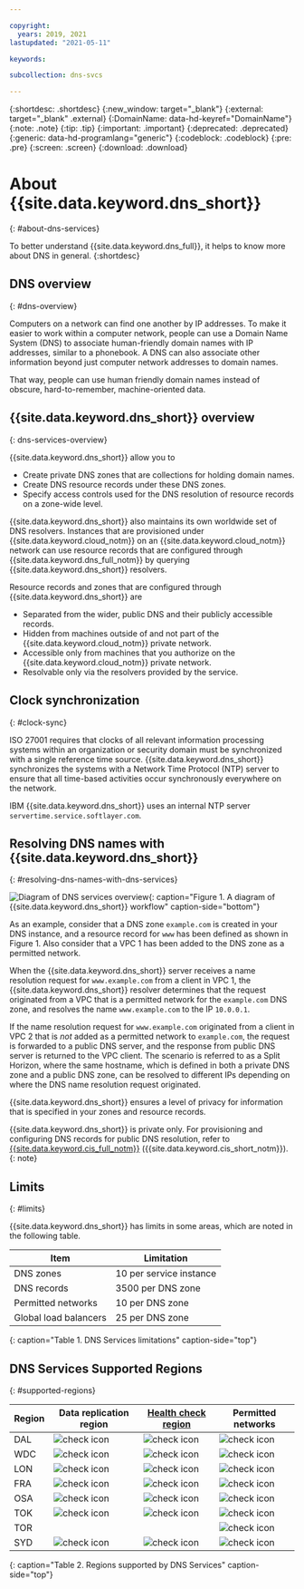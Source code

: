 ```yaml
---

copyright:
  years: 2019, 2021
lastupdated: "2021-05-11"

keywords:

subcollection: dns-svcs

---
```



{:shortdesc: .shortdesc}
{:new_window: target="_blank"}
{:external: target="_blank" .external}
{:DomainName: data-hd-keyref="DomainName"}
{:note: .note}
{:tip: .tip}
{:important: .important}
{:deprecated: .deprecated}
{:generic: data-hd-programlang="generic"}
{:codeblock: .codeblock}
{:pre: .pre}
{:screen: .screen}
{:download: .download}

# About {{site.data.keyword.dns_short}}
{: #about-dns-services}

To better understand {{site.data.keyword.dns_full}}, it helps to know more about DNS in general.
{:shortdesc}

## DNS overview
{: #dns-overview}

Computers on a network can find one another by IP addresses. To make it easier to work within a computer network, people can use a Domain Name System (DNS) to associate human-friendly domain names with IP addresses, similar to a phonebook. A DNS can also associate other information beyond just computer network addresses to domain names.

That way, people can use human friendly domain names instead of obscure, hard-to-remember, machine-oriented data.

## {{site.data.keyword.dns_short}} overview
{: dns-services-overview}

{{site.data.keyword.dns_short}} allow you to
  * Create private DNS zones that are collections for holding domain names.
  * Create DNS resource records under these DNS zones.
  * Specify access controls used for the DNS resolution of resource records on a zone-wide level.

{{site.data.keyword.dns_short}} also maintains its own worldwide set of DNS resolvers. Instances that are provisioned under {{site.data.keyword.cloud_notm}} on an {{site.data.keyword.cloud_notm}} network can use resource records that are configured through
{{site.data.keyword.dns_full_notm}} by querying {{site.data.keyword.dns_short}} resolvers.

Resource records and zones that are configured through {{site.data.keyword.dns_short}} are
  * Separated from the wider, public DNS and their publicly accessible records.
  * Hidden from machines outside of and not part of the {{site.data.keyword.cloud_notm}} private network.
  * Accessible only from machines that you authorize on the {{site.data.keyword.cloud_notm}} private network.
  * Resolvable only via the resolvers provided by the service.

## Clock synchronization
{: #clock-sync}

ISO 27001 requires that clocks of all relevant information processing systems within an organization or security domain must be synchronized with a single reference time source. {{site.data.keyword.dns_short}} synchronizes the systems with a Network Time Protocol (NTP) server to ensure that all time-based activities occur synchronously everywhere on the network.

IBM {{site.data.keyword.dns_short}} uses an internal NTP server `servertime.service.softlayer.com`.

## Resolving DNS names with {{site.data.keyword.dns_short}}
{: #resolving-dns-names-with-dns-services}

![Diagram of DNS services overview](images/dns-svcs-overview.png "Diagram of {{site.data.keyword.dns_short}} overview"){: caption="Figure 1. A diagram of {{site.data.keyword.dns_short}} workflow" caption-side="bottom"}


As an example, consider that a DNS zone `example.com` is created in your DNS instance, and a resource record for `www` has been defined as shown in Figure 1. Also consider that a VPC 1 has been added to the DNS zone as a permitted network.

When the {{site.data.keyword.dns_short}} server receives a name resolution request for `www.example.com` from a client in VPC 1, the {{site.data.keyword.dns_short}} resolver determines that the request originated from a VPC that is a permitted network for the `example.com` DNS zone, and resolves the name `www.example.com` to the IP `10.0.0.1`.

If the name resolution request for `www.example.com` originated from a client in VPC 2 that is _not_ added as a permitted network to `example.com`, the request is forwarded to a public DNS server, and the response from public DNS server is returned to the VPC client. The scenario is referred to as a Split Horizon, where the same hostname, which is defined in both a private DNS zone and a public DNS zone, can be resolved to different IPs depending on where the DNS name resolution request originated.

{{site.data.keyword.dns_short}} ensures a level of privacy for information that is specified in your zones and resource records.

{{site.data.keyword.dns_short}} is private only. For provisioning and configuring DNS records for public DNS resolution, refer to [{{site.data.keyword.cis_full_notm}}](/docs/cis?topic=cis-about-ibm-cloud-internet-services-cis) ({{site.data.keyword.cis_short_notm}}).
{: note}

## Limits
{: #limits}

{{site.data.keyword.dns_short}} has limits in some areas, which are noted in the following table.

|Item| Limitation|
|----|-----------|
|DNS zones |10 per service instance|
|DNS records| 3500 per DNS zone|
|Permitted networks| 10 per DNS zone|
|Global load balancers| 25 per DNS zone|
{: caption="Table 1. DNS Services limitations" caption-side="top"}

## DNS Services Supported Regions
{: #supported-regions}

| Region | Data replication region | [Health check region](/docs/dns-svcs?topic=dns-svcs-global-load-balancers#add-a-pool) | Permitted networks |
| ------ | ------------- | --- |-------------------|
| DAL | ![check icon](../icons/checkmark-icon.svg) | ![check icon](../icons/checkmark-icon.svg) | ![check icon](../icons/checkmark-icon.svg) |
| WDC | ![check icon](../icons/checkmark-icon.svg) | ![check icon](../icons/checkmark-icon.svg) | ![check icon](../icons/checkmark-icon.svg) |
| LON | ![check icon](../icons/checkmark-icon.svg) | ![check icon](../icons/checkmark-icon.svg) | ![check icon](../icons/checkmark-icon.svg) |
| FRA | ![check icon](../icons/checkmark-icon.svg) | ![check icon](../icons/checkmark-icon.svg) | ![check icon](../icons/checkmark-icon.svg) |
| OSA | ![check icon](../icons/checkmark-icon.svg) | ![check icon](../icons/checkmark-icon.svg) | ![check icon](../icons/checkmark-icon.svg) |
| TOK | ![check icon](../icons/checkmark-icon.svg) | ![check icon](../icons/checkmark-icon.svg) | ![check icon](../icons/checkmark-icon.svg) |
| TOR | | | ![check icon](../icons/checkmark-icon.svg) |
| SYD | ![check icon](../icons/checkmark-icon.svg) | ![check icon](../icons/checkmark-icon.svg) | ![check icon](../icons/checkmark-icon.svg) |
{: caption="Table 2. Regions supported by DNS Services" caption-side="top"}
